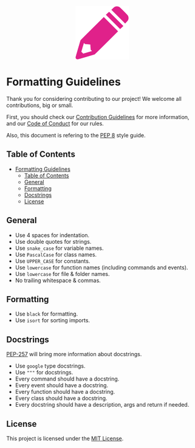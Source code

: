 <div align="center">
  <img src="assets/formatting.png" height="140px">
</div>

# Formatting Guidelines

Thank you for considering contributing to our project! We welcome all contributions, big or small.

First, you should check our [Contribution Guidelines](CONTRIBUTING.md) for more information, and our [Code of Conduct](CODE_OF_CONDUCT.md) for our rules.

Also, this document is refering to the [PEP 8](https://www.python.org/dev/peps/pep-0008/) style guide.

## Table of Contents

- [Formatting Guidelines](#formatting-guidelines)
  - [Table of Contents](#table-of-contents)
  - [General](#general)
  - [Formatting](#formatting)
  - [Docstrings](#docstrings)
  - [License](#license)

## General

- Use 4 spaces for indentation.
- Use double quotes for strings.
- Use `snake_case` for variable names.
- Use `PascalCase` for class names.
- Use `UPPER_CASE` for constants.
- Use `lowercase` for function names (including commands and events).
- Use `lowercase` for file & folder names.
- No trailing whitespace & commas.

## Formatting

- Use `black` for formatting.
- Use `isort` for sorting imports.

## Docstrings

[PEP-257](https://www.python.org/dev/peps/pep-0257/) will bring more information about docstrings.

- Use `google` type docstrings.
- Use `"""` for docstrings.
- Every command should have a docstring.
- Every event should have a docstring.
- Every function should have a docstring.
- Every class should have a docstring.
- Every docstring should have a description, args and return if needed.

## License

This project is licensed under the [MIT License](./LICENSE).

